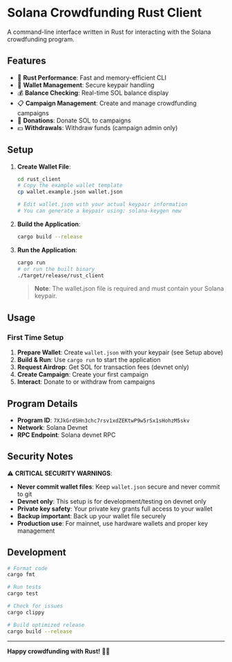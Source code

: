# Solana Crowdfunding Rust Client

A command-line interface written in Rust for interacting with the Solana crowdfunding program.

## Features

- 🦀 **Rust Performance**: Fast and memory-efficient CLI
- 🔐 **Wallet Management**: Secure keypair handling
- 💰 **Balance Checking**: Real-time SOL balance display
- 📋 **Campaign Management**: Create and manage crowdfunding campaigns
- 💸 **Donations**: Donate SOL to campaigns
- 💵 **Withdrawals**: Withdraw funds (campaign admin only)

## Setup

1. **Create Wallet File**:
   ```bash
   cd rust_client
   # Copy the example wallet template
   cp wallet.example.json wallet.json
   
   # Edit wallet.json with your actual keypair information
   # You can generate a keypair using: solana-keygen new
   ```

2. **Build the Application**:
   ```bash
   cargo build --release
   ```

3. **Run the Application**:
   ```bash
   cargo run
   # or run the built binary
   ./target/release/rust_client
   ```

   > **Note**: The wallet.json file is required and must contain your Solana keypair.

## Usage

### First Time Setup

1. **Prepare Wallet**: Create `wallet.json` with your keypair (see Setup above)
2. **Build & Run**: Use `cargo run` to start the application
3. **Request Airdrop**: Get SOL for transaction fees (devnet only)
4. **Create Campaign**: Create your first campaign
5. **Interact**: Donate to or withdraw from campaigns

## Program Details

- **Program ID**: `7XJkGrdSHn3chc7rsv1xdZEKtwP9w5rSx1sHohzM5skv`
- **Network**: Solana Devnet
- **RPC Endpoint**: Solana devnet RPC

## Security Notes

⚠️ **CRITICAL SECURITY WARNINGS**:
- **Never commit wallet files**: Keep `wallet.json` secure and never commit to git
- **Devnet only**: This setup is for development/testing on devnet only
- **Private key safety**: Your private key grants full access to your wallet
- **Backup important**: Back up your wallet file securely
- **Production use**: For mainnet, use hardware wallets and proper key management

## Development

```bash
# Format code
cargo fmt

# Run tests
cargo test

# Check for issues
cargo clippy

# Build optimized release
cargo build --release
```

---

**Happy crowdfunding with Rust!** 🦀🚀
